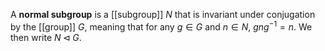 A **normal subgroup** is a [[subgroup]] $N$ that is invariant under conjugation by the [[group]] $G$, meaning that for any $g \in G$ and $n \in N$, $gng^{-1}=n$. We then write $N \triangleleft G$. 